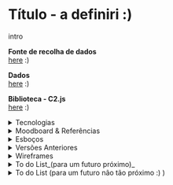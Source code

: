 <!--
**air-polution-portugal/air-![]()polution-portugal**
-->

<h1> Título - a definiri :) </h1>

<p> intro </p>

**Fonte de recolha de dados**
<br>[here](https://www.pordata.pt/portugal/intensidade+carbonica+da+economia+por+setor+de+atividade-3477) :)
<br>

**Dados**
<br>[here](https://github.com/air-polution-portugal/air-polution-portugal.github.io/blob/main/00-Dados.csv) :)
<!--<details><summary>Informação</summary>

</details>-->

**Biblioteca - C2.js**
<br>[here](https://c2js.org/) :)
<br>

<details><summary> Tecnologias </summary>
<br>

Papel e Papis: Esboços
Figma: Desenvolvimento de protótipo high fidelity
P5js: Elaboração do projeto interativo

<br>
</details>

<details><summary>Moodboard & Referências</summary>

<br>

 [Key Workers](https://vimeo.com/431452723?embedded=true&source=vimeo_logo&owner=6931780)

![](anexos_relatorio/Referência_3.jpg)

![](anexos_relatorio/Referência_3-1.jpg)

<br>

[Hearts and Minds](https://vimeo.com/657826393?embedded=true&source=vimeo_logo&owner=6931780)

![](anexos_relatorio/Referência_4.png)
![](anexos_relatorio/Referência_4-1.png)
![](anexos_relatorio/Referência_4-2.png)

<br>

[The Mayors Dialogue on Growth and Solidarity](https://vimeo.com/499241639?embedded=true&source=vimeo_logo&owner=6931780)

![](anexos_relatorio/Referência_5.png)
![](anexos_relatorio/Referência_5-1.png)

<br>

[Noise Pollution](https://www.behance.net/gallery/96908251/Noise-pollution)

![](anexos_relatorio/Referência_6.png)
![](anexos_relatorio/Referência_6-1.png)

<br>

[Energy Demand and the Rhythm of Everyday Life](https://www.behance.net/gallery/153326341/Energy-demand-and-the-rhythm-of-everyday-life)

![](anexos_relatorio/Referência_1.png)
![](anexos_relatorio/Referência_1-1.png)

<br>

[The Deepest Lakes](https://www.behance.net/gallery/148418917/The-deepest-lakes)

<br>

![](anexos_relatorio/Referência_2.png)

<br>

[Life in 2050 Ident](https://vimeo.com/10924639)

<br>

![](anexos_relatorio/Referência_7.png)

<br>

<!-- [Visualizing the Digits of Pi](https://www.youtube.com/watch?v=WEd_UIKG-uc&list=PLdmBHU4Jaa1j3S_FDImTyLgnHittN6XEI&index=32)

<br>

<!-- ![](anexos_relatorio/Referência_8.png)

<br> -->

[Institute of Fine Arts Dissertations](https://yining1023.github.io/IFA/projects/ifa-dissertation/)

<br>

![](anexos_relatorio/Referência_9.png)
![](anexos_relatorio/Referência_9-1.png)


<br>

[Um ecossistema POLÍTICO-EMPRESARIAL](https://pmcruz.com/eco/)

![](anexos_relatorio/Referência_10.png)
![](anexos_relatorio/Referência_10-1.png)

 <br>
 
[-cene](http://pmcruz.com/works/-cene.html)

![](anexos_relatorio/Referência_11.png)

<br>

[Visualizing Empires Decline](http://pmcruz.com/works/visualizing-empires-decline.html)

![](anexos_relatorio/Referência_12.png)

</details>

<details><summary>Esboços</summary>

![](anexos_relatorio/WireFrame_1.jpg)

![](anexos_relatorio/WireFrame_2.jpg)

![](anexos_relatorio/WireFrame_3.jpg)
</details>

<details><summary>Versões Anteriores</summary>

![](anexos_relatorio/Versões_1.png)
![](anexos_relatorio/Versões_2.png)
![](anexos_relatorio/Versões_3.png)
![](anexos_relatorio/Versões_4.png)
![](anexos_relatorio/Versões_5.png)
![](anexos_relatorio/Versões_6.png)
![](anexos_relatorio/Versões_7.png)
![](anexos_relatorio/Versões_9.png)
![](anexos_relatorio/Versões_10.png)
![](anexos_relatorio/Versões_11.png)
![](anexos_relatorio/Versões_12.png)
![](anexos_relatorio/Versões_13.png)
![](anexos_relatorio/Versões_14.png)

</details>

<details><summary>Wireframes</summary>

![](anexos_relatorio/WireFrame_Figma_1.jpg)
![](anexos_relatorio/WireFrame_Figma_2.jpg)
![](anexos_relatorio/WireFrame_Figma_3.jpg)
![](anexos_relatorio/WireFrame_Figma_4.jpg)
![](anexos_relatorio/WireFrame_Figma_5.jpg)
</details>

<details><summary>To do List_(para um futuro próximo)_</summary>

- [x] Particles - Formato & Cores

- [x] Manter o MouseIsPressed (selecionar) nas Particles

- [x] Pop-up - Legenda de Compração

- [x] Slider
    - [x] Legenda

- [ ] Tornar Responsive
     - [ ] Mobile Layout
     - [x] Particles Spawn

- [ ]  Escrever Textos
     - [ ] Título Projeto
     - [ ] Texto Intro
     - [ ] Textos Setores
     - [x] Alterar Nomes Setores

- [x] Botões

</details>

<details><summary> To do List  (para um futuro não tão próximo :) )</summary>

- [x] Tornar Responsive (Cont.)
    - [x] TextBoxes
    - [x] Organizar Particles - Point vs Line
  
- [x] Scene Intro - Particles

- [ ] PT vs EN (2 Versões?)

- [ ] Slider
    - [x] Interação Pointer
    - [ ] Interação on MouseRelleased

</details>

